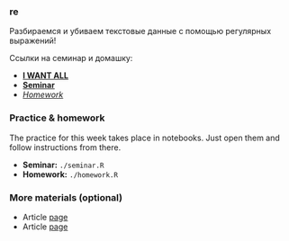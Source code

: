 ### re
Разбираемся и убиваем текстовые данные с помощью регулярных выражений!

Ссылки на семинар и домашку:
- [__I WANT ALL__](https://yadi.sk/d/I_vHpbQS2f3Exw)
- [__Seminar__](https://yadi.sk/d/I_vHpbQS2f3Exw)
- [_Homework_](https://yadi.sk/d/I_vHpbQS2f3Exw)


### Practice & homework
The practice for this week takes place in notebooks. Just open them and follow instructions from there.
* __Seminar:__ `./seminar.R`
* __Homework:__ `./homework.R`



### More materials (optional)
* Article [page](https://habr.com/ru/post/349860/)
* Article [page](https://riptutorial.com/ru/r/topic/5748/%D1%80%D0%B5%D0%B3%D1%83%D0%BB%D1%8F%D1%80%D0%BD%D1%8B%D0%B5-%D0%B2%D1%8B%D1%80%D0%B0%D0%B6%D0%B5%D0%BD%D0%B8%D1%8F--%D1%80%D0%B5%D0%B3%D1%83%D0%BB%D1%8F%D1%80%D0%BD%D0%BE%D0%B5-%D0%B2%D1%8B%D1%80%D0%B0%D0%B6%D0%B5%D0%BD%D0%B8%D0%B5-)

